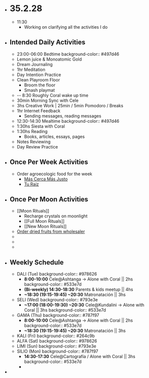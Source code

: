 - # 35.2.28
	- 11:30
		- Working on clarifying all the activities I do
- ## Intended Daily Activities
	- 23:00-06:00 Bedtime
	  background-color:: #497d46
	- Lemon juice & Monoatomic Gold
	- Dream Journaling
	- 1hr Meditation
	- Day Intention Practice
	- Clean Playroom Floor
		- Broom the floor
		- Smash playmat
	- -- 8:30 Roughly Coral wake up time
	- 30min Morning Sync with Cele
	- 3hs Creative Work | 25min / 5min Pomodoro / Breaks
	- 1hr Internet Feedback
		- Sending messages, reading messages
	- 12:30-14:30 Mealtime
	  background-color:: #497d46
	- 1:30hs Siesta with Coral
	- 1:30hs Reading
		- Books, articles, essays, pages
	- Notes Reviewing
	- Day Review Practice
- ## Once Per Week Activities
	- Order agroecologic food for the week
		- [Más Cerca Más Justo](https://mcmjatlantica.org/)
		- [Tu Raíz](https://www.turaiz.com.ar)
- ## Once Per Moon Activities
	- [[Moon Rituals]]
		- Recharge crystals on moonlight
		- [[Full Moon Rituals]]
		- [[New Moon Rituals]]
	- [Order dried fruits from wholesaler](http://nutristock.com.ar/)
	-
	-
	-
- ## Weekly Schedule
	- DALI (Tue)
	  background-color:: #978626
		- **8:00-10:00**  Cele@Ashtanga -> Alone with Coral || 2hs
		  background-color:: #533e7d
		- **(Bi-weekly) 14:30-18:30**  Parents & kids meetup || 4hs
		- **~18:30 (19:15-19:45) ~20:30** Matronatación || 3hs
	- SELI (Wed)
	  background-color:: #793e3e
		- **~17:00 (18:00-19:30) ~20:30** Cele@Kundalini -> Alone with Coral || 3hs
		  background-color:: #533e7d
	- GAMA (Thu)
	  background-color:: #787f97
		- **8:00-10:00** Cele@Ashtanga -> Alone with Coral || 2hs
		  background-color:: #533e7d
		- **~18:30 (19:15-19:45) ~20:30** Matronatación || 3hs
	- KALI (Fri)
	  background-color:: #264c9b
	- ALFA (Sat)
	  background-color:: #978626
	- LIMI (Sun)
	  background-color:: #793e3e
	- SILIO (Mon)
	  background-color:: #787f97
		- **14:30-17:30** Cele@Cartografía / Alone with Coral || 3hs
		  background-color:: #533e7d
		-
-
